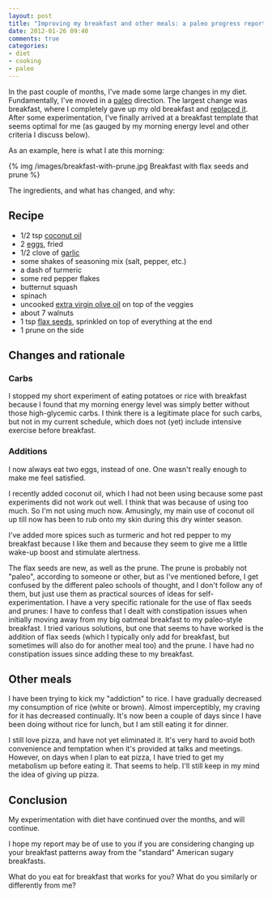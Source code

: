```yaml
---
layout: post
title: "Improving my breakfast and other meals: a paleo progress report"
date: 2012-01-26 09:40
comments: true
categories:
- diet
- cooking
- paleo
---
```

In the past couple of months, I've made some large changes in my diet. Fundamentally, I've moved in a [paleo](http://franklinchen.com/blog/categories/paleo) direction. The largest change was breakfast, where I completely gave up my old breakfast and [replaced it](http://franklinchen.com/blog/2011/11/03/one-of-these-breakfasts-is-not-paleo/). After some experimentation, I've finally arrived at a breakfast template that seems optimal for me (as gauged by my morning energy level and other criteria I discuss below).

As an example, here is what I ate this morning:

{% img /images/breakfast-with-prune.jpg Breakfast with flax seeds and prune %}

The ingredients, and what has changed, and why:

<!--more-->

## Recipe

- 1/2 tsp [coconut oil](http://www.organicfacts.net/organic-oils/organic-coconut-oil/health-benefits-of-coconut-oil.html)
- 2 [eggs](http://franklinchen.com/blog/2011/11/28/thankful-for-the-free-range-orange-yolked-eggs/), fried
- 1/2 clove of [garlic](http://www.garlic-central.com/garlic-health.html)
- some shakes of seasoning mix (salt, pepper, etc.)
- a dash of turmeric
- some red pepper flakes
- butternut squash
- spinach
- uncooked [extra virgin olive oil](http://www.traderjoes.com/how-to/olive-oil.asp) on top of the veggies
- about 7 walnuts
- 1 tsp [flax seeds](http://lowcarbdiets.about.com/od/whattoeat/a/flaxinfo.htm), sprinkled on top of everything at the end
- 1 prune on the side

## Changes and rationale

### Carbs

I stopped my short experiment of eating potatoes or rice with breakfast because I found that my morning energy level was simply better without those high-glycemic carbs. I think there is a legitimate place for such carbs, but not in my current schedule, which does not (yet) include intensive exercise before breakfast.

### Additions

I now always eat two eggs, instead of one. One wasn't really enough to make me feel satisfied.

I recently added coconut oil, which I had not been using because some past experiments did not work out well. I think that was because of using too much. So I'm not using much now. Amusingly, my main use of coconut oil up till now has been to rub onto my skin during this dry winter season.

I've added more spices such as turmeric and hot red pepper to my breakfast because I like them and because they seem to give me a little wake-up boost and stimulate alertness.

The flax seeds are new, as well as the prune. The prune is probably not "paleo", according to someone or other, but as I've mentioned before, I get confused by the different paleo schools of thought, and I don't follow any of them, but just use them as practical sources of ideas for self-experimentation. I have a very specific rationale for the use of flax seeds and prunes: I have to confess that I dealt with constipation issues when initially moving away from my big oatmeal breakfast to my paleo-style breakfast. I tried various solutions, but one that seems to have worked is the addition of flax seeds (which I typically only add for breakfast, but sometimes will also do for another meal too) and the prune. I have had no constipation issues since adding these to my breakfast.

## Other meals

I have been trying to kick my "addiction" to rice. I have gradually decreased my consumption of rice (white or brown). Almost imperceptibly, my craving for it has decreased continually. It's now been a couple of days since I have been doing without rice for lunch, but I am still eating it for dinner.

I still love pizza, and have not yet eliminated it. It's very hard to avoid both convenience and temptation when it's provided at talks and meetings. However, on days when I plan to eat pizza, I have tried to get my metabolism up before eating it. That seems to help. I'll still keep in my mind the idea of giving up pizza.

## Conclusion

My experimentation with diet have continued over the months, and will continue.

I hope my report may be of use to you if you are considering changing up your breakfast patterns away from the "standard" American sugary breakfasts.

What do you eat for breakfast that works for you? What do you similarly or differently from me?

